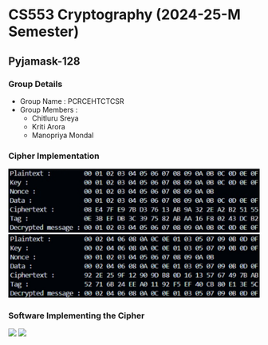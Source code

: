 
# CS553 Cryptography (2024-25-M Semester) 

## Pyjamask-128

### Group Details 

- Group Name : PCRCEHTCTCSR
- Group Members :
    - Chitluru Sreya 
    - Kriti Arora 
    - Manopriya Mondal 


### Cipher Implementation 

![](assets/img1.jpg)
![](assets/img2.jpg)

### Software Implementing the Cipher

![](assets/img1.png)
![](assets/img1.png)


